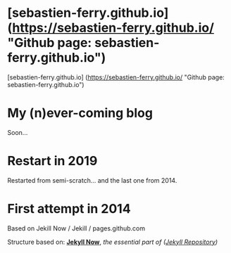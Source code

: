 # [sebastien-ferry.github.io] (<https://sebastien-ferry.github.io/> "Github page: sebastien-ferry.github.io")

[sebastien-ferry.github.io] (<https://sebastien-ferry.github.io/> "Github page: sebastien-ferry.github.io")

# My (n)ever-coming blog

Soon...

# Restart in 2019

Restarted from semi-scratch... and the last one from 2014.

# First attempt in 2014

Based on Jekill Now / Jekill / pages.github.com

Structure based on: **[Jekyll Now](https://github.com/barryclark/jekyll-now/)**, *the essential part of ([Jekyll Repository](https://github.com/jekyll/jekyll))*
